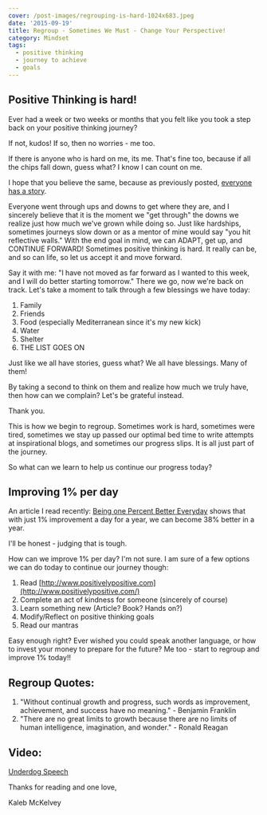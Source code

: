 ```yaml
---
cover: /post-images/regrouping-is-hard-1024x683.jpeg
date: '2015-09-19'
title: Regroup - Sometimes We Must - Change Your Perspective!
category: Mindset
tags:
  - positive thinking
  - journey to achieve
  - goals
---
```

## Positive Thinking is hard!

Ever had a week or two weeks or months that you felt like you took a step back on your positive thinking journey? 

If not, kudos! If so, then no worries - me too. 

If there is anyone who is hard on me, its me. That's fine too, because if all the chips fall down, guess what? I know I can count on me. 

I hope that you believe the same, because as previously posted, [everyone has a story](https://www.kalebmckelvey.com/everyone-has-a-story-whats-yours-have-conversations-deeper-than-small-talk). 

Everyone went through ups and downs to get where they are, and I sincerely believe that it is the moment we "get through" the downs we realize just how much we've grown while doing so. Just like hardships, sometimes journeys slow down or as a mentor of mine would say "you hit reflective walls." With the end goal in mind, we can ADAPT, get up, and CONTINUE FORWARD! Sometimes positive thinking is hard. It really can be, and so can life, so let us accept it and move forward. 

Say it with me: "I have not moved as far forward as I wanted to this week, and I will do better starting tomorrow." There we go, now we're back on track. Let's take a moment to talk through a few blessings we have today: 

1. Family 
2. Friends 
3. Food (especially Mediterranean since it's my new kick) 
4. Water 
5. Shelter 
6. THE LIST GOES ON 

Just like we all have stories, guess what? We all have blessings. Many of them! 

By taking a second to think on them and realize how much we truly have, then how can we complain? Let's be grateful instead. 

Thank you. 

This is how we begin to regroup. Sometimes work is hard, sometimes were tired, sometimes we stay up passed our optimal bed time to write attempts at inspirational blogs, and sometimes our progress slips. It is all just part of the journey. 

So what can we learn to help us continue our progress today? 

## Improving 1% per day

An article I read recently: [Being one Percent Better Everyday](http://www.artofmanliness.com/2015/08/10/get-1-better-every-day-the-kaizen-way-to-self-improvement/) shows that with just 1% improvement a day for a year, we can become 38% better in a year. 

I'll be honest - judging that is tough. 

How can we improve 1% per day? I'm not sure. I am sure of a few options we can do today to continue our journey though: 

  1. Read [http://www.positivelypositive.com](http://www.positivelypositive.com/)
  2. Complete an act of kindness for someone (sincerely of course)
  3. Learn something new (Article? Book? Hands on?)
  4. Modify/Reflect on positive thinking goals
  5. Read our mantras

Easy enough right? Ever wished you could speak another language, or how to invest your money to prepare for the future? Me too - start to regroup and improve 1% today!! 

## Regroup Quotes:

1. "Without continual growth and progress, such words as improvement, achievement, and success have no meaning." - Benjamin Franklin 
2. "There are no great limits to growth because there are no limits of human intelligence, imagination, and wonder." - Ronald Reagan
 
## Video: 
[Underdog Speech](https://www.youtube.com/watch?v=_NWec9atK4c) 

Thanks for reading and one love, 

Kaleb McKelvey
